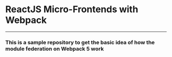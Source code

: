 # ReactJS Micro-Frontends with Webpack

---

### This is a sample repository to get the basic idea of how the module federation on Webpack 5 work
